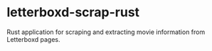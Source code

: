 # letterboxd-scrap-rust
Rust application for scraping and extracting movie information from Letterboxd pages.
